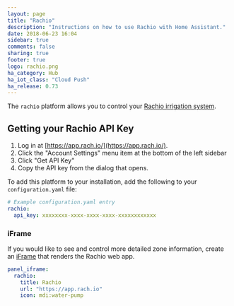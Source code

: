 ```yaml
---
layout: page
title: "Rachio"
description: "Instructions on how to use Rachio with Home Assistant."
date: 2018-06-23 16:04
sidebar: true
comments: false
sharing: true
footer: true
logo: rachio.png
ha_category: Hub
ha_iot_class: "Cloud Push"
ha_release: 0.73
---
```


The `rachio` platform allows you to control your [Rachio irrigation system](http://rachio.com/).

## Getting your Rachio API Key

1. Log in at [https://app.rach.io/](https://app.rach.io/).
1. Click the "Account Settings" menu item at the bottom of the left sidebar
1. Click "Get API Key"
1. Copy the API key from the dialog that opens.

To add this platform to your installation, add the following to your `configuration.yaml` file:

```yaml
# Example configuration.yaml entry
rachio:
  api_key: xxxxxxxx-xxxx-xxxx-xxxx-xxxxxxxxxxxx
```

### iFrame

If you would like to see and control more detailed zone information, create an [iFrame](/components/panel_iframe/) that renders the Rachio web app.

```yaml
panel_iframe:
  rachio:
    title: Rachio
    url: "https://app.rach.io"
    icon: mdi:water-pump
```
